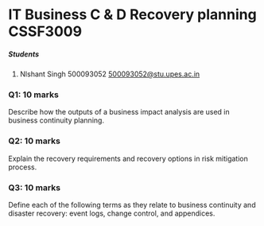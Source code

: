 
# IT Business C & D  Recovery planning	CSSF3009

##### Students
1. Nlshant Singh	500093052	500093052@stu.upes.ac.in


### Q1: 10 marks
Describe how the outputs of a business impact analysis are used in business continuity planning.

### Q2: 10 marks
Explain the recovery requirements and recovery options in risk mitigation process.

### Q3: 10 marks
Define each of the following terms as they relate to business continuity and disaster recovery: event logs, change control, and appendices.


